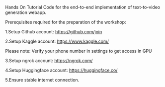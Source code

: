 Hands On Tutorial Code for the end-to-end implementation of text-to-video generation webapp.

Prerequisites required for the preparation of the workshop:

1.Setup Github account: https://github.com/join

2.Setup Kaggle account: https://www.kaggle.com/

Please note: Verify your phone number in settings to get access in GPU

3.Setup ngrok account: https://ngrok.com/

4.Setup Huggingface account: https://huggingface.co/

5.Ensure stable internet connection.

